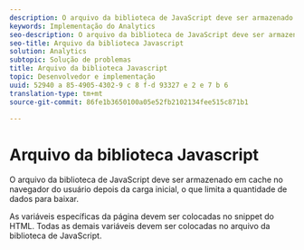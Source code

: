```yaml
---
description: O arquivo da biblioteca de JavaScript deve ser armazenado em cache no navegador do usuário depois da carga inicial, o que limita a quantidade de dados para baixar.
keywords: Implementação do Analytics
seo-description: O arquivo da biblioteca de JavaScript deve ser armazenado em cache no navegador do usuário depois da carga inicial, o que limita a quantidade de dados para baixar.
seo-title: Arquivo da biblioteca Javascript
solution: Analytics
subtopic: Solução de problemas
title: Arquivo da biblioteca Javascript
topic: Desenvolvedor e implementação
uuid: 52940 a 85-4905-4302-9 c 8 f-d 93327 e 2 e 7 b 6
translation-type: tm+mt
source-git-commit: 86fe1b3650100a05e52fb2102134fee515c871b1

---
```



# Arquivo da biblioteca Javascript

O arquivo da biblioteca de JavaScript deve ser armazenado em cache no navegador do usuário depois da carga inicial, o que limita a quantidade de dados para baixar.

As variáveis específicas da página devem ser colocadas no snippet do HTML. Todas as demais variáveis devem ser colocadas no arquivo da biblioteca de JavaScript.
